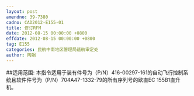 ```yaml
---
layout: post
amendno: 39-7380
cadno: CAD2012-E155-01
title: 修订RFM
date: 2012-08-15 00:00:00 +0800
effdate: 2012-08-15 00:00:00 +0800
tag: E155
categories: 民航中南地区管理局适航审定处
author: 陶娟
---
```


##适用范围:
本指令适用于装有件号为（P/N）416-00297-161的自动飞行控制系统且软件件号为（P/N）704A47-1332-79的所有序列号的欧直EC 155B1直升机。


